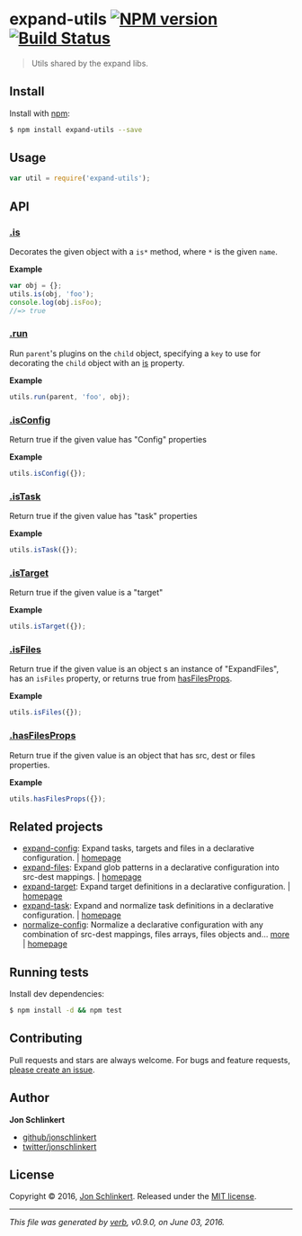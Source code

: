 # expand-utils [![NPM version](https://img.shields.io/npm/v/expand-utils.svg?style=flat)](https://www.npmjs.com/package/expand-utils) [![Build Status](https://img.shields.io/travis/jonschlinkert/expand-utils.svg?style=flat)](https://travis-ci.org/jonschlinkert/expand-utils)

> Utils shared by the expand libs.

## Install

Install with [npm](https://www.npmjs.com/):

```sh
$ npm install expand-utils --save
```

## Usage

```js
var util = require('expand-utils');
```

## API

### [.is](index.js#L40)

Decorates the given object with a `is*` method, where `*` is the given `name`.

**Example**

```js
var obj = {};
utils.is(obj, 'foo');
console.log(obj.isFoo);
//=> true
```

### [.run](index.js#L56)

Run `parent`'s plugins on the `child` object, specifying a `key` to use for decorating the `child` object with an [is](#is) property.

**Example**

```js
utils.run(parent, 'foo', obj);
```

### [.isConfig](index.js#L82)

Return true if the given value has "Config" properties

**Example**

```js
utils.isConfig({});
```

### [.isTask](index.js#L109)

Return true if the given value has "task" properties

**Example**

```js
utils.isTask({});
```

### [.isTarget](index.js#L139)

Return true if the given value is a "target"

**Example**

```js
utils.isTarget({});
```

### [.isFiles](index.js#L162)

Return true if the given value is an object s an instance of "ExpandFiles", has an `isFiles` property, or returns true from [hasFilesProps](#hasFilesProps).

**Example**

```js
utils.isFiles({});
```

### [.hasFilesProps](index.js#L185)

Return true if the given value is an object that has src, dest or files properties.

**Example**

```js
utils.hasFilesProps({});
```

## Related projects

* [expand-config](https://www.npmjs.com/package/expand-config): Expand tasks, targets and files in a declarative configuration. | [homepage](https://github.com/jonschlinkert/expand-config)
* [expand-files](https://www.npmjs.com/package/expand-files): Expand glob patterns in a declarative configuration into src-dest mappings. | [homepage](https://github.com/jonschlinkert/expand-files)
* [expand-target](https://www.npmjs.com/package/expand-target): Expand target definitions in a declarative configuration. | [homepage](https://github.com/jonschlinkert/expand-target)
* [expand-task](https://www.npmjs.com/package/expand-task): Expand and normalize task definitions in a declarative configuration. | [homepage](https://github.com/jonschlinkert/expand-task)
* [normalize-config](https://www.npmjs.com/package/normalize-config): Normalize a declarative configuration with any combination of src-dest mappings, files arrays, files objects and… [more](https://www.npmjs.com/package/normalize-config) | [homepage](https://github.com/jonschlinkert/normalize-config)

## Running tests

Install dev dependencies:

```sh
$ npm install -d && npm test
```

## Contributing

Pull requests and stars are always welcome. For bugs and feature requests, [please create an issue](https://github.com/jonschlinkert/expand-utils/issues/new).

## Author

**Jon Schlinkert**

* [github/jonschlinkert](https://github.com/jonschlinkert)
* [twitter/jonschlinkert](http://twitter.com/jonschlinkert)

## License

Copyright © 2016, [Jon Schlinkert](https://github.com/jonschlinkert).
Released under the [MIT license](https://github.com/jonschlinkert/expand-utils/blob/master/LICENSE).

***

_This file was generated by [verb](https://github.com/verbose/verb), v0.9.0, on June 03, 2016._